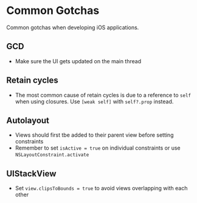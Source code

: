 # Common Gotchas

Common gotchas when developing iOS applications.

## GCD

* Make sure the UI gets updated on the main thread

## Retain cycles

* The most common cause of retain cycles is due to a reference to `self` when using closures. Use `[weak self]` with `self?.prop` instead.

## Autolayout

* Views should first tbe added to their parent view before setting constraints
* Remember to set `isActive = true` on individual constraints or use `NSLayoutConstraint.activate`

## UIStackView

* Set `view.clipsToBounds = true` to avoid views overlapping with each other